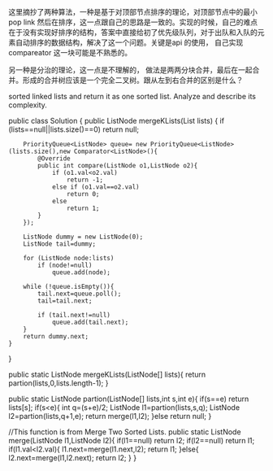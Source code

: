 这里摘抄了两种算法，一种是基于对顶部节点排序的理论，对顶部节点中的最小pop link 然后在排序，这一点跟自己的思路是一致的。实现的时候，自己的难点在于没有实现好排序的结构，答案中直接给初了优先级队列，对于出队和入队的元素自动排序的数据结构，解决了这一个问题。关键是api 的使用， 自己实现compareator 这一块可能是不熟悉的。

另一种是分治的理论，这一点是不理解的，
做法是两两分块合并，最后在一起合并。形成的合并树应该是一个完全二叉树。跟从左到右合并的区别是什么？


sorted linked lists and return it as one sorted list. Analyze and describe its complexity.



public class Solution {
    public ListNode mergeKLists(List<ListNode> lists) {
        if (lists==null||lists.size()==0) return null;
        
        PriorityQueue<ListNode> queue= new PriorityQueue<ListNode>(lists.size(),new Comparator<ListNode>(){
            @Override
            public int compare(ListNode o1,ListNode o2){
                if (o1.val<o2.val)
                    return -1;
                else if (o1.val==o2.val)
                    return 0;
                else 
                    return 1;
            }
        });
        
        ListNode dummy = new ListNode(0);
        ListNode tail=dummy;
        
        for (ListNode node:lists)
            if (node!=null)
                queue.add(node);
            
        while (!queue.isEmpty()){
            tail.next=queue.poll();
            tail=tail.next;
            
            if (tail.next!=null)
                queue.add(tail.next);
        }
        return dummy.next;
    }
}



public static ListNode mergeKLists(ListNode[] lists){
    return partion(lists,0,lists.length-1);
}

public static ListNode partion(ListNode[] lists,int s,int e){
    if(s==e)  return lists[s];
    if(s<e){
        int q=(s+e)/2;
        ListNode l1=partion(lists,s,q);
        ListNode l2=partion(lists,q+1,e);
        return merge(l1,l2);
    }else
        return null;
}

//This function is from Merge Two Sorted Lists.
public static ListNode merge(ListNode l1,ListNode l2){
    if(l1==null) return l2;
    if(l2==null) return l1;
    if(l1.val<l2.val){
        l1.next=merge(l1.next,l2);
        return l1;
    }else{
        l2.next=merge(l1,l2.next);
        return l2;
    }
}
